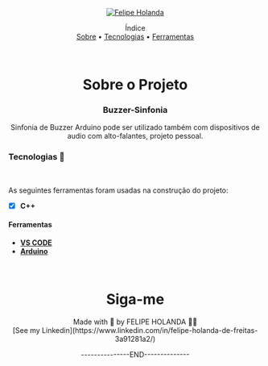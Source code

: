 <p align="center">
   <a href="https://www.linkedin.com/in/felipe-holanda-de-freitas-3a91281a2/">
      <img alt="Felipe Holanda" src="https://img.shields.io/badge/-Felipe Holanda-blue?style=flat&logo=Linkedin&logoColor=bluee" />
   </a>
</p>

<p align="center">Índice<br>
<a href="#-sobre-o-projeto-">Sobre</a> •
<a href="#Tecnologias-">Tecnologias</a> •
<a href="#Ferramentas">Ferramentas</a></p>

<br>

<h1 align="center">Sobre o Projeto</h1>

<h3 align="center">Buzzer-Sinfonia</h3>
<p align="center">Sinfonia de Buzzer Arduino pode ser utilizado também com dispositivos de audio com alto-falantes, projeto pessoal.</p>

### Tecnologias 🚀

<br>

  As seguintes ferramentas foram usadas na construção do projeto:

  - [x] **C++**

#### Ferramentas

  - [**VS CODE**](https://code.visualstudio.com/)
  - [**Arduino**]()

<br>
  <h1 align="center">Siga-me</h1>
  <p align="center">Made with 💜 by FELIPE HOLANDA 👋🏻 <br>[See my Linkedin](https://www.linkedin.com/in/felipe-holanda-de-freitas-3a91281a2/)</p>
   <p align="center">---------------END--------------</p>


